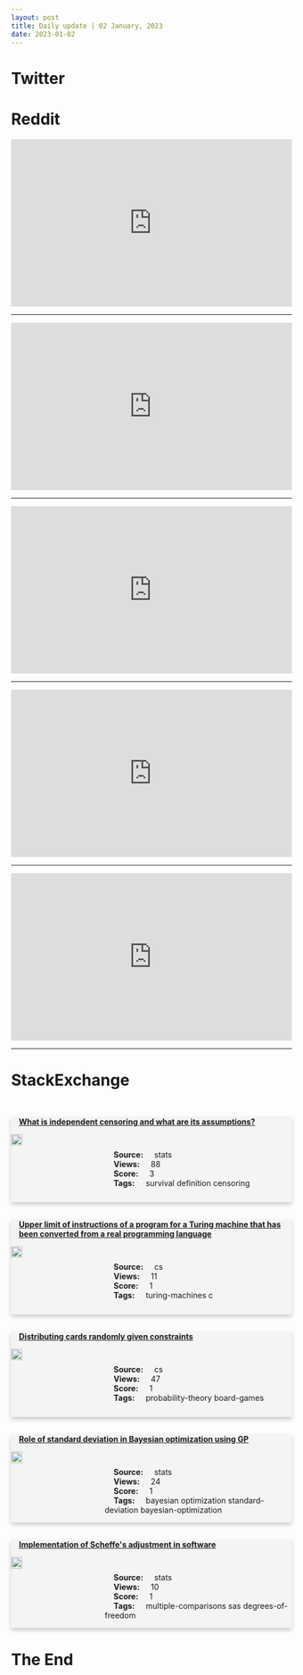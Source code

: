 ```yaml
---
layout: post
title: Daily update | 02 January, 2023
date: 2023-01-02
---
```


<script async src="https://platform.twitter.com/widgets.js" charset="utf-8"></script>


<script src='https://storage.ko-fi.com/cdn/scripts/overlay-widget.js'></script>
<script>
  kofiWidgetOverlay.draw('themldojo', {
    'type': 'floating-chat',
    'floating-chat.donateButton.text': 'Support me',
    'floating-chat.donateButton.background-color': '#f45d22',
    'floating-chat.donateButton.text-color': '#fff'
  });
</script>

# Twitter 

<blockquote class="twitter-tweet"><a href="https://twitter.com/TansuYegen/status/1609525121349304321"></a></blockquote>

<blockquote class="twitter-tweet"><a href="https://twitter.com/OgbeniDipo/status/1609503514178338817"></a></blockquote>

<blockquote class="twitter-tweet"><a href="https://twitter.com/rasbt/status/1609563554901905416"></a></blockquote>

<blockquote class="twitter-tweet"><a href="https://twitter.com/CatherineAdenle/status/1609490743248158720"></a></blockquote>

<blockquote class="twitter-tweet"><a href="https://twitter.com/suzatweet/status/1609491194127450112"></a></blockquote>

<blockquote class="twitter-tweet"><a href="https://twitter.com/karpathy/status/1609631031874969600"></a></blockquote>

<blockquote class="twitter-tweet"><a href="https://twitter.com/ylecun/status/1609551344926351361"></a></blockquote>

<blockquote class="twitter-tweet"><a href="https://twitter.com/ylecun/status/1609604427392110593"></a></blockquote>

<blockquote class="twitter-tweet"><a href="https://twitter.com/ylecun/status/1609556905336225792"></a></blockquote>

<blockquote class="twitter-tweet"><a href="https://twitter.com/slashML/status/1609484500265746433"></a></blockquote>

# Reddit 

<iframe id="reddit-embed" src="https://www.redditmedia.com/r/datascience/comments/100adix/my_frustrating_year_of_applying_to_internships?ref_source=embed&amp;ref=share&amp;embed=true" sandbox="allow-scripts allow-same-origin allow-popups" style="border: none;" height="300" width="100%" scrolling="yes"></iframe>
<hr style="width:100%;text-align:left;margin-left:0">
<iframe id="reddit-embed" src="https://www.redditmedia.com/r/MachineLearning/comments/100amit/n_compromised_pytorchnightly_dependency?ref_source=embed&amp;ref=share&amp;embed=true" sandbox="allow-scripts allow-same-origin allow-popups" style="border: none;" height="300" width="100%" scrolling="yes"></iframe>
<hr style="width:100%;text-align:left;margin-left:0">
<iframe id="reddit-embed" src="https://www.redditmedia.com/r/MachineLearning/comments/1007w5u/d_is_there_any_research_into_using_neural?ref_source=embed&amp;ref=share&amp;embed=true" sandbox="allow-scripts allow-same-origin allow-popups" style="border: none;" height="300" width="100%" scrolling="yes"></iframe>
<hr style="width:100%;text-align:left;margin-left:0">
<iframe id="reddit-embed" src="https://www.redditmedia.com/r/dataengineering/comments/1008zi6/graph_databases?ref_source=embed&amp;ref=share&amp;embed=true" sandbox="allow-scripts allow-same-origin allow-popups" style="border: none;" height="300" width="100%" scrolling="yes"></iframe>
<hr style="width:100%;text-align:left;margin-left:0">
<iframe id="reddit-embed" src="https://www.redditmedia.com/r/datascience/comments/100eea9/lets_share_some_resources_to_improve_out?ref_source=embed&amp;ref=share&amp;embed=true" sandbox="allow-scripts allow-same-origin allow-popups" style="border: none;" height="300" width="100%" scrolling="yes"></iframe>
<hr style="width:100%;text-align:left;margin-left:0">

<style>
.card {
box-shadow: 0 4px 8px 0 rgba(0,0,0,0.2);
transition: 0.3s;
width: 100%;
background-color: #F3F4F4;
}
p{
    margin-left:  3em;
    padding-top: 1em;
}
.part2{
    display: grid;
    grid-template-columns: 1fr 3fr;
}
h4{
    margin: 1em;
}

.card:hover {
box-shadow: 0 8px 16px 0 rgba(0,0,0,0.2);
}
b {
padding: 2px 16px;
}
</style>
  
# StackExchange 


  <br>
  <div class="card">
  <h4><a href='https://stats.stackexchange.com/questions/600558/what-is-independent-censoring-and-what-are-its-assumptions'>What is independent censoring and what are its assumptions?</a></h4> 
  <div class="part2">
      <img src="https://cdn.sstatic.net/Sites/stats/Img/apple-touch-icon@2.png?v=344f57aa10cc" alt="Img missing!" style="width:40%">
      <p><b>Source:</b> stats<br><b>Views:</b> 88<br><b>Score:</b> 3<br><b>Tags:</b> <span class="badge badge-dark">survival</span> <span class="badge badge-dark">definition</span> <span class="badge badge-dark">censoring</span></p> 
  </div>
  </div>
      
  <br>
  <div class="card">
  <h4><a href='https://cs.stackexchange.com/questions/156536/upper-limit-of-instructions-of-a-program-for-a-turing-machine-that-has-been-conv'>Upper limit of instructions of a program for a Turing machine that has been converted from a real programming language</a></h4> 
  <div class="part2">
      <img src="https://cdn.sstatic.net/Sites/cs/Img/apple-touch-icon@2.png?v=324a3e0c2b03" alt="Img missing!" style="width:40%">
      <p><b>Source:</b> cs<br><b>Views:</b> 11<br><b>Score:</b> 1<br><b>Tags:</b> <span class="badge badge-dark">turing-machines</span> <span class="badge badge-dark">c</span></p> 
  </div>
  </div>
      
  <br>
  <div class="card">
  <h4><a href='https://cs.stackexchange.com/questions/156525/distributing-cards-randomly-given-constraints'>Distributing cards randomly given constraints</a></h4> 
  <div class="part2">
      <img src="https://cdn.sstatic.net/Sites/cs/Img/apple-touch-icon@2.png?v=324a3e0c2b03" alt="Img missing!" style="width:40%">
      <p><b>Source:</b> cs<br><b>Views:</b> 47<br><b>Score:</b> 1<br><b>Tags:</b> <span class="badge badge-dark">probability-theory</span> <span class="badge badge-dark">board-games</span></p> 
  </div>
  </div>
      
  <br>
  <div class="card">
  <h4><a href='https://stats.stackexchange.com/questions/600576/role-of-standard-deviation-in-bayesian-optimization-using-gp'>Role of standard deviation in Bayesian optimization using GP</a></h4> 
  <div class="part2">
      <img src="https://cdn.sstatic.net/Sites/stats/Img/apple-touch-icon@2.png?v=344f57aa10cc" alt="Img missing!" style="width:40%">
      <p><b>Source:</b> stats<br><b>Views:</b> 24<br><b>Score:</b> 1<br><b>Tags:</b> <span class="badge badge-dark">bayesian</span> <span class="badge badge-dark">optimization</span> <span class="badge badge-dark">standard-deviation</span> <span class="badge badge-dark">bayesian-optimization</span></p> 
  </div>
  </div>
      
  <br>
  <div class="card">
  <h4><a href='https://stats.stackexchange.com/questions/600589/implementation-of-scheffes-adjustment-in-software'>Implementation of Scheffe&#39;s adjustment in software</a></h4> 
  <div class="part2">
      <img src="https://cdn.sstatic.net/Sites/stats/Img/apple-touch-icon@2.png?v=344f57aa10cc" alt="Img missing!" style="width:40%">
      <p><b>Source:</b> stats<br><b>Views:</b> 10<br><b>Score:</b> 1<br><b>Tags:</b> <span class="badge badge-dark">multiple-comparisons</span> <span class="badge badge-dark">sas</span> <span class="badge badge-dark">degrees-of-freedom</span></p> 
  </div>
  </div>
      
# The End
